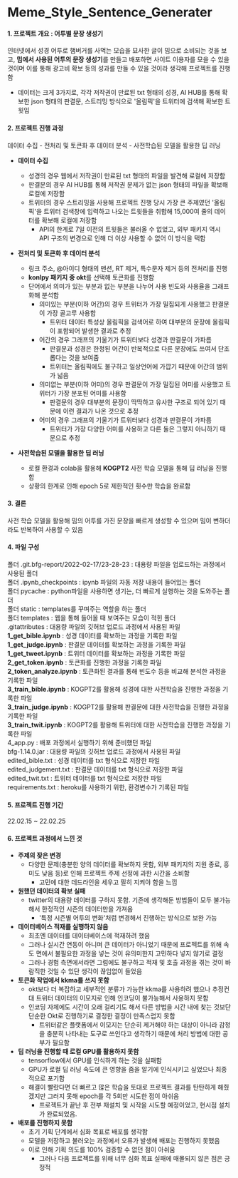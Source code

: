 # Meme_Style_Sentence_Generater
#### 1. 프로젝트 개요 : 어투별 문장 생성기
인터넷에서 성경 어투로 햄버거를 사먹는 모습을 묘사한 글이 밈으로 소비되는 것을 보고, **밈에서 사용된 어투의 문장 생성기**를 만들고 배포하면 사이트 이용자를 모을 수 있을 것이며 이를 통해 광고비 확보 등의 성과를 만들 수 있을 것이라 생각해 프로젝트를 진행함
- 데이터는 크게 3가지로, 각각 저작권이 만료된 txt 형태의 성경, AI HUB를 통해 확보한 json 형태의 판결문, 스트리밍 방식으로 '올림픽'을 트위터에 검색해 확보한 트윗임


#### 2. 프로젝트 진행 과정
데이터 수집 - 전처리 및 토큰화 후 데이터 분석 - 사전학습된 모델을 활용한 딥 러닝
- **데이터 수집**
  - 성경의 경우 웹에서 저작권이 만료된 txt 형태의 파일을 발견해 로컬에 저장함
  - 판결문의 경우 AI HUB를 통해 저작권 문제가 없는  json 형태의 파일을 확보해 로컬에 저장함
  - 트위터의 경우 스트리밍을 사용해 프로젝트 진행 당시 가장 큰 주제였던 '올림픽'을 트위터 검색창에 입력하고 나오는 트윗들을 취합해 15,000여 줄의 데이터를 확보해 로컬에 저장함
    - API의 한계로 7일 이전의 트윗들은 불러올 수 없었고, 외부 패키지 역시 API 구조의 변경으로 인해 더 이상 사용할 수 없어 이 방식을 택함

- **전처리 및 토큰화 후 데이터 분석**
  - 링크 주소, @아이디 형태의 맨션, RT 제거, 특수문자 제거 등의 전처리를 진행
  - **konlpy 패키지 중 okt**를 선택해 토큰화를 진행함
  - 단어에서 의미가 있는 부분과 없는 부분을 나누어 사용 빈도와 사용율을 그래프화해 분석함
    - 의미있는 부분(이하 어간)의 경우 트위터가 가장 밀집되게 사용했고 판결문이 가장 골고루 사용함
      - 트위터 데이터 특성상 올림픽을 검색어로 하여 대부분의 문장에 올림픽이 포함되어 발생한 결과로 추정
    - 어간의 경우 그래프의 기울기가 트위터보다 성경과 판결문이 가파름
      - 판결문과 성경은 한정된 어간이 반복적으로 다른 문장에도 쓰여서 단조롭다는 것을 보여줌
      - 트위터는 올림픽에도 불구하고 일상언어에 가깝기 때문에 어간의 범위가 넓음
    - 의미없는 부분(이하 어미)의 경우 판결문이 가장 밀집된 어미를 사용했고 트위터가 가장 분포된 어미를 사용함
      - 판결문의 경우 대부분의 문장이 딱딱하고 유사한 구조로 되어 있기 때문에 이런 결과가 나온 것으로 추정
    - 어미의 경우 그래프의 기울기가 트위터보다 성경과 판결문이 가파름
      - 트위터가 가장 다양한 어미를 사용하고 다른 둘은  그렇지 아니하기 때문으로 추정

- **사전학습된 모델을 활용한 딥 러닝**
  - 로컬 환경과 colab을 활용해 **KOGPT2** 사전 학습 모델을 통해 딥 러닝을 진행함
  - 상황의 한계로 인해 epoch 5로 제한적인 횟수만 학습을 완료함

#### 3. 결론
사전 학습 모델을 활용해 밈의 어투를 가진 문장을 빠르게 생성할 수 있으며 밈이 변하더라도 반복하여 사용할 수 있음

#### 4. 파일 구성
폴더 .git.bfg-report/2022-02-17/23-28-23 : 대용량 파일을 업로드하는 과정에서 사용된 폴더  
폴더 .ipynb_checkpoints : ipynb 파일의 자동 저장 내용이 들어있는 폴더  
폴더 pycache : python파일을 사용하면 생기는, 더 빠르게 실행하는 것을 도와주는 폴더  
폴더 static : templates를 꾸며주는 역할을 하는 폴더  
폴더 templates : 웹을 통해 들어올 때 보여주는 모습이 적힌 폴더  
.gitattributes : 대용량 파일의 깃허브 업로드 과정에서 사용된 파일  
**1_get_bible.ipynb** : 성경 데이터를 확보하는 과정을 기록한 파일  
**1_get_judge.ipynb** : 판결문 데이터를 확보하는 과정을 기록한 파일  
**1_get_tweet.ipynb** : 트위터 데이터를 확보하는 과정을 기록한 파일  
**2_get_token.ipynb** : 토큰화를 진행한 과정을 기록한 파일  
**2_token_analyze.ipynb** : 토큰화된 결과를 통해 빈도수 등을 비교해 분석한 과정을 기록한 파일  
**3_train_bible.ipynb** : KOGPT2를 활용해 성경에 대한 사전학습을 진행한 과정을 기록한 파일  
**3_train_judge.ipynb** : KOGPT2를 활용해 판결문에 대한 사전학습을 진행한 과정을 기록한 파일  
**3_train_twit.ipynb** : KOGPT2를 활용해 트위터에 대한 사전학습을 진행한 과정을 기록한 파일  
4_app.py : 배포 과정에서 실행하기 위해 준비했던 파일  
bfg-1.14.0.jar : 대용량 파일의 깃허브 업로드 과정에서 사용된 파일  
edited_bible.txt : 성경 데이터를 txt 형식으로 저장한 파일  
edited_judgement.txt : 판결문 데이터를 txt 형식으로 저장한 파일  
edited_twit.txt : 트위터 데이터를 txt 형식으로 저장한 파일  
requirements.txt : heroku를 사용하기 위한, 환경변수가 기록된 파일  

#### 5. 프로젝트 진행 기간
22.02.15 ~ 22.02.25

#### 6. 프로젝트 과정에서 느낀 것
- **주제의 잦은 변경**
    - 다양한 문제(충분한 양의 데이터를 확보하지 못함, 외부 패키지의 지원 종료, 흥미도 낮음 등)로 인해 프로젝트 주제 선정에 과한 시간을 소비함
      - 고민에 대한 데드라인을 세우고 필히 지켜야 함을 느낌
- **원했던 데이터의 확보 실패**
  - twitter의 대용량 데이터를 구하지 못함. 기존에 생각해둔 방법들이 모두 불가능해서 한정적인 시즌의 데이터만을 가져옴
    - '특정 시즌별 어투의 변화'처럼 변경해서 진행하는 방식으로 보완 가능
- **데이터베이스 적재를 실행하지 않음**
    - 최초엔 데이터를 데이터베이스에 적재하려 했음
    - 그러나 실시간 연동이 아니며 큰 데이터가 아니었기 때문에 프로젝트를 위해 속도 면에서 불필요한 과정을 넣는 것이 유의미한지 고민하다 넣지 않기로 결정
    - 그러나 경험 측면에서라면 그럼에도 불구하고 적재 및 호출 과정을 겪는 것이 바람직한 것일 수 있단 생각이 끊임없이 들었음
- **토큰화 작업에서 kkma를 쓰지 못함**
    - okt보다 더 복잡하고 세부적인 분류가 가능한 kkma를 사용하려 했으나 추정컨대 트위터 데이터의 이모지로 인해 인코딩이 불가능해서 사용하지 못함
    - 인코딩 자체에도 시간이 오래 걸리기도 해서 다른 방법을 시간 내에 찾는 것보단 단순한 Okt로 진행하기로 결정한 결정이 만족스럽지 못함
      - 트위터같은 플랫폼에서 이모지는 단순히 제거해야 하는 대상이 아니라 감정을 충분히 나타내는 도구로 쓰인다고 생각하기 때문에 처리 방법에 대한 공부가 필요함
- **딥 러닝을 진행할 때 로컬 GPU를 활용하지 못함**
  - tensorflow에서 GPU를 인식하게 하는 것을 실패함
  - GPU가 로컬 딥 러닝 속도에 큰 영향을 줌을 알기에 인식시키고 싶었으나 최종적으로 포기함
  - 해결이 빨랐다면 더 빠르고 많은 학습을 토대로 프로젝트 결과를 탄탄하게 해줬겠지만 그러지 못해 epoch를 각 5회만 시도한 점이 아쉬움
    - 프로젝트가 끝난 후 전부 재설치 및 시작을 시도할 예정이었고, 현시점 설치가 완료되었음.
- **배포를 진행하지 못함**
  - 초기 기획 단계에서 심화 목표로 배포를 생각함
  - 모델을 저장하고 불러오는 과정에서 오류가 발생해 배포는 진행하지 못했음
  - 이로 인해 기획 의도를 100% 검증할 수 없던 점이 아쉬움
    - 그러나 다음 프로젝트를 위해 너무 심화 목표 실패에 매몰되지 않은 점은 긍정적
